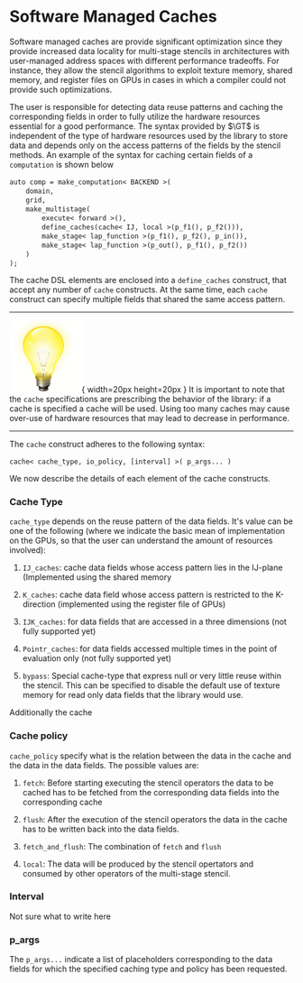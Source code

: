 # Software Managed Caches

Software managed caches are provide significant optimization since
they provide increased data locality for multi-stage stencils in
architectures with user-managed address spaces with different
performance tradeoffs. For instance, they allow the stencil algorithms
to exploit texture memory, shared memory, and register files on GPUs
in cases in which a compiler could not provide such optimizations.

The user is responsible for
detecting data reuse patterns and caching the corresponding fields in order to
fully utilize the hardware resources 
essential for a good performance.
The syntax provided by $\GT$ is independent of the type of hardware resources used by
the library to store data and depends only on the access patterns of 
the fields by the
stencil methods. An example of the syntax for caching certain fields of a
`computation` is shown below

~~~~~~~~{.cpp}
auto comp = make_computation< BACKEND >(
    domain,
    grid,
    make_multistage(
        execute< forward >(),
        define_caches(cache< IJ, local >(p_f1(), p_f2())),
        make_stage< lap_function >(p_f1(), p_f2(), p_in()),
        make_stage< lap_function >(p_out(), p_f1(), p_f2())
    )
);
~~~~~~~~

The cache DSL elements are enclosed into a `define_caches` construct,
that accept any number of `cache` constructs. At the same time, each
`cache` construct can specify multiple fields that shared the same
access pattern.


---------------------------------------------------   --------------------------------------------------------
![Tip](figures/hint.gif){ width=20px height=20px }
                                                      It is important to note that the `cache` specifications
                                                      are prescribing the behavior of the library: if a cache
                                                      is specified a cache will be used. Using too many caches
                                                      may cause over-use of hardware resources that may lead
                                                      to decrease in performance.
---------------------------------------------------   --------------------------------------------------------


The `cache` construct adheres to the following syntax:

    cache< cache_type, io_policy, [interval] >( p_args... ) 

We now describe the details of each element of the cache constructs.

### Cache Type

`cache_type` depends on the reuse pattern of the data fields. It's
value can be one of the following (where we indicate the basic mean of implementation on the GPUs, so that the user can understand the amount of resources involved):

1.  `IJ_caches`: cache data fields whose access pattern lies in the IJ-plane (Implemented using the shared memory

2.  `K_caches`: cache data field whose access pattern is restricted to the
    K-direction (implemented using the register file of GPUs)

3.  `IJK_caches`: for data fields that are accessed in a three dimensions (not fully supported yet)

4.  `Pointr_caches`: for data fields accessed multiple times in the point of evaluation only (not fully supported yet)

5.  `bypass`: Special cache-type that express null or very little reuse
    within the stencil. This can be specified to disable the default use of texture memory for read only data fields that the library would use. 

Additionally the cache

### Cache policy

`cache_policy` specify what is the relation between the data in the cache and the data in the data fields. The possible values are:

 1. `fetch`: Before starting executing the stencil operators the data
 to be cached has to be fetched from the corresponding data fields
 into the corresponding cache

 2. `flush`: After the execution of the stencil operators the data in
 the cache has to be written back into the data fields.

 3. `fetch_and_flush`: The combination of `fetch` and `flush`

 4. `local`: The data will be produced by the stencil opertators and
 consumed by other operators of the multi-stage stencil.

### Interval

Not sure what to write here


### p_args

The `p_args...` indicate a list of placeholders corresponding to the
data fields for which the specified caching type and policy has been
requested.

